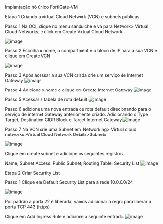Implantação nó único FortiGate-VM 

Etapa 1 Criando a virtual Cloud Network (VCN) e subnets públicas. 

Passo 1 Na OCI, clique no menu sanduiche e vá para Network> Virtual Cloud Networks, e click em Create Virtual Cloud Network. 

![image](https://github.com/Junior-Mendes/OCI/assets/63074320/e1e5e71f-a9af-4485-954f-6ce9c23ecbd5)

Passo 2 Escolha o nome, o compartment e o bloco de IP para a sua VCN e clique em Create VCN 

![image](https://github.com/Junior-Mendes/OCI/assets/63074320/a3741725-ca13-4aba-ae64-7c936d79c9e0)

Passo 3 Após acessar a sua VCN criada crie um serviço de Internet Gateway
![image](https://github.com/Junior-Mendes/OCI/assets/63074320/630a53d7-767a-416f-abd2-b16373f7f4d6)

Passo 4 Adicione o nome e clique em Create Internet Gateway
![image](https://github.com/Junior-Mendes/OCI/assets/63074320/f537e05e-0e22-4b97-99fe-65296059ffec)

Passo 5 Acessar a tabela de rota default
![image](https://github.com/Junior-Mendes/OCI/assets/63074320/c57414ef-9e79-4ca4-9eb0-add02a49e7c0)

Passo 6 adicione uma nova entrada de rota default direcionando para o serviço de internet Gateway anteriomente criado.
Adicionando o Type Target, Destination CIDR Block e Target Internet Gateway
![image](https://github.com/Junior-Mendes/OCI/assets/63074320/f4444b5d-efdb-45c9-b4d2-133e749d334a)

Passo 7 Na VCN crie uma Subnet em: Networking> Virtual cloud networks>Virtual Cloud Network Details>Subnets

![image](https://github.com/Junior-Mendes/OCI/assets/63074320/40106fa6-04b3-4b7d-b078-7a4b517d7e54)

Clique em create subnet e adicione os sequintes registros

Name; Subnet Access: Public Subnet; Routing Table; Security List
![image](https://github.com/Junior-Mendes/OCI/assets/63074320/383c5a79-8a8c-4e34-a852-aafd97876c44)

Etapa 2 Criar Securtity List

Passo 1 Clique em Default Security List para a rede 10.0.0.0/24

![image](https://github.com/Junior-Mendes/OCI/assets/63074320/996fe8b5-c55e-471b-93a7-98e33eb27d5c)

Por padrão a porta 22 é liberada, vamos adicionar a regra para liberar a porta TCP 443 (https)

Clique em Add Ingress Rule e adicione a seguinte entrada.
![image](https://github.com/Junior-Mendes/OCI/assets/63074320/ceb6d958-971f-4e7f-8731-139b3b42d38a)














